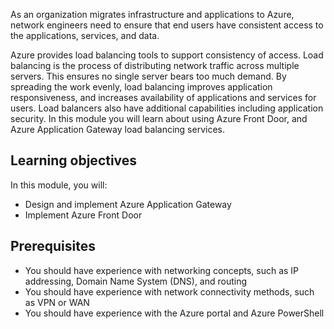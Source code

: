 As an organization migrates infrastructure and applications to Azure, network engineers need to ensure that end users have consistent access to the applications, services, and data.

Azure provides load balancing tools to support consistency of access. Load balancing is the process of distributing network traffic across multiple servers. This ensures no single server bears too much demand. By spreading the work evenly, load balancing improves application responsiveness, and increases availability of applications and services for users. Load balancers also have additional capabilities including application security. In this module you will learn about using Azure Front Door, and Azure Application Gateway load balancing services.

## Learning objectives

In this module, you will:

 -  Design and implement Azure Application Gateway
 -  Implement Azure Front Door

## Prerequisites

 -  You should have experience with networking concepts, such as IP addressing, Domain Name System (DNS), and routing
 -  You should have experience with network connectivity methods, such as VPN or WAN
 -  You should have experience with the Azure portal and Azure PowerShell
